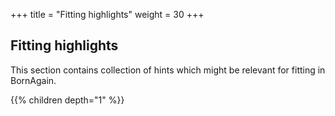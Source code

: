 +++
title = "Fitting highlights"
weight = 30
+++

## Fitting highlights

This section contains collection of hints which might be relevant for fitting in BornAgain.

{{% children depth="1" %}}
